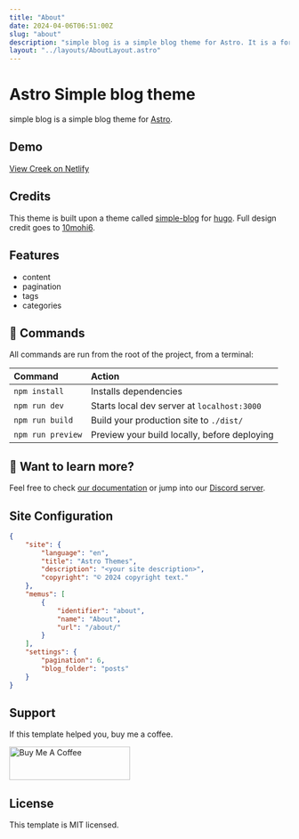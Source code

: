 ```yaml
---
title: "About"
date: 2024-04-06T06:51:00Z
slug: "about"
description: "simple blog is a simple blog theme for Astro. It is a fork of the simple blog theme for Hugo."
layout: "../layouts/AboutLayout.astro"
---
```


# Astro Simple blog theme

simple blog is a simple blog theme for [Astro](https://docs.astro.build).

## Demo

[View Creek on Netlify](https://astro-theme-creek.netlify.app/)

## Credits

This theme is built upon a theme called [simple-blog](https://github.com/10mohi6/hugo-theme-simple-blog) for [hugo](https://gohugo.io/). Full design credit goes to [10mohi6](https://github.com/10mohi6).

## Features

- content
- pagination
- tags
- categories

## 🧞 Commands

All commands are run from the root of the project, from a terminal:

| Command           | Action                                       |
| :---------------- | :------------------------------------------- |
| `npm install`     | Installs dependencies                        |
| `npm run dev`     | Starts local dev server at `localhost:3000`  |
| `npm run build`   | Build your production site to `./dist/`      |
| `npm run preview` | Preview your build locally, before deploying |

## 👀 Want to learn more?

Feel free to check [our documentation](https://github.com/withastro/astro) or jump into our [Discord server](https://astro.build/chat).

## Site Configuration

```json
{
	"site": {
		"language": "en",
		"title": "Astro Themes",
		"description": "<your site description>",
		"copyright": "© 2024 copyright text."
	},
	"memus": [
		{
			"identifier": "about",
			"name": "About",
			"url": "/about/"
		}
	],
	"settings": {
		"pagination": 6,
		"blog_folder": "posts"
	}
}
```

## Support

If this template helped you, buy me a coffee.

<a href="https://www.buymeacoffee.com/51JrBtX" target="_blank"><img src="https://cdn.buymeacoffee.com/buttons/v2/default-yellow.png" alt="Buy Me A Coffee" style="height: 60px !important;width: 217px !important;" /></a>

## License

This template is MIT licensed.
